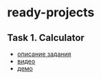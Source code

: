 # ready-projects

## Task 1. Calculator
- [описание задания](https://github.com/rolling-scopes-school/tasks/blob/master/tasks/ready-projects/calculator.md)
- [видео](https://youtu.be/VHGaBc9OcXU)
- [демо](https://irinainina.github.io/ready-projects/calculator-ru)
